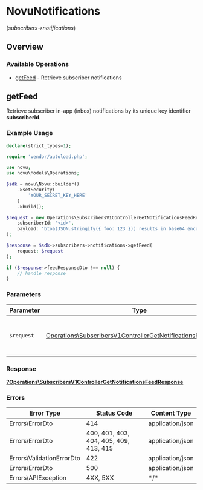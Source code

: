 # NovuNotifications
(*subscribers->notifications*)

## Overview

### Available Operations

* [getFeed](#getfeed) - Retrieve subscriber notifications

## getFeed

Retrieve subscriber in-app (inbox) notifications by its unique key identifier **subscriberId**.

### Example Usage

```php
declare(strict_types=1);

require 'vendor/autoload.php';

use novu;
use novu\Models\Operations;

$sdk = novu\Novu::builder()
    ->setSecurity(
        'YOUR_SECRET_KEY_HERE'
    )
    ->build();

$request = new Operations\SubscribersV1ControllerGetNotificationsFeedRequest(
    subscriberId: '<id>',
    payload: 'btoa(JSON.stringify({ foo: 123 })) results in base64 encoded string like eyJmb28iOjEyM30=',
);

$response = $sdk->subscribers->notifications->getFeed(
    request: $request
);

if ($response->feedResponseDto !== null) {
    // handle response
}
```

### Parameters

| Parameter                                                                                                                                      | Type                                                                                                                                           | Required                                                                                                                                       | Description                                                                                                                                    |
| ---------------------------------------------------------------------------------------------------------------------------------------------- | ---------------------------------------------------------------------------------------------------------------------------------------------- | ---------------------------------------------------------------------------------------------------------------------------------------------- | ---------------------------------------------------------------------------------------------------------------------------------------------- |
| `$request`                                                                                                                                     | [Operations\SubscribersV1ControllerGetNotificationsFeedRequest](../../Models/Operations/SubscribersV1ControllerGetNotificationsFeedRequest.md) | :heavy_check_mark:                                                                                                                             | The request object to use for the request.                                                                                                     |

### Response

**[?Operations\SubscribersV1ControllerGetNotificationsFeedResponse](../../Models/Operations/SubscribersV1ControllerGetNotificationsFeedResponse.md)**

### Errors

| Error Type                             | Status Code                            | Content Type                           |
| -------------------------------------- | -------------------------------------- | -------------------------------------- |
| Errors\ErrorDto                        | 414                                    | application/json                       |
| Errors\ErrorDto                        | 400, 401, 403, 404, 405, 409, 413, 415 | application/json                       |
| Errors\ValidationErrorDto              | 422                                    | application/json                       |
| Errors\ErrorDto                        | 500                                    | application/json                       |
| Errors\APIException                    | 4XX, 5XX                               | \*/\*                                  |